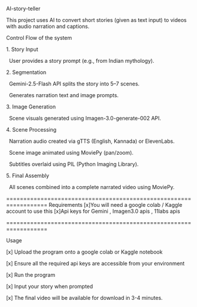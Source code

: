 AI-story-teller

This project uses AI to convert short stories (given as text input) to  videos with audio narration and captions.





Control Flow of the system

1\.	Story Input

&nbsp;		User provides a story prompt (e.g., from Indian mythology).

2\.	Segmentation

&nbsp;		Gemini-2.5-Flash API splits the story into 5–7 scenes.

&nbsp;		Generates narration text and image prompts.

3\.	Image Generation

&nbsp;		Scene visuals generated using Imagen-3.0-generate-002 API.

4\.	Scene Processing

&nbsp;		Narration audio created via gTTS (English, Kannada) or ElevenLabs.

&nbsp;		Scene image animated using MoviePy (pan/zoom).

&nbsp;		Subtitles overlaid using PIL (Python Imaging Library).

5\.	Final Assembly

&nbsp;		All scenes combined into a complete narrated video using MoviePy.





==================================================================
Requirements
\[x]You will need a google colab / Kaggle account to use this
\[x]Api keys for Gemini , Imagen3.0 apis , 11labs apis



==================================================================



Usage

\[x] Upload the program onto a google colab or Kaggle notebook

\[x] Ensure all the required api keys are accessible from your environment

\[x] Run the program

\[x] Input your story when prompted

\[x] The final video will be available for download in 3-4 minutes.

